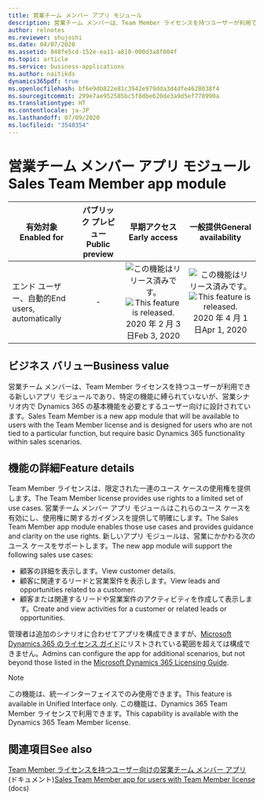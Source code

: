 ```yaml
---
title: 営業チーム メンバー アプリ モジュール
description: 営業チーム メンバーは、Team Member ライセンスを持つユーザーが利用できる、新しいアプリ モジュールです。
author: relnotes
ms.reviewer: shujoshi
ms.date: 04/07/2020
ms.assetid: 848fe5cd-152e-ea11-a810-000d3a8f004f
ms.topic: article
ms.service: business-applications
ms.author: naitikds
dynamics365pdf: true
ms.openlocfilehash: bf6e9db822e81c3942e979dda3d4dfe4628038f4
ms.sourcegitcommit: 299e7ae952585bc5f8dbe620de3a9d5ef778990a
ms.translationtype: HT
ms.contentlocale: ja-JP
ms.lasthandoff: 07/09/2020
ms.locfileid: "3548354"
---
```

# <a name="sales-team-member-app-module"></a><span data-ttu-id="9d12b-103">営業チーム メンバー アプリ モジュール</span><span class="sxs-lookup"><span data-stu-id="9d12b-103">Sales Team Member app module</span></span>


| <span data-ttu-id="9d12b-104">有効対象</span><span class="sxs-lookup"><span data-stu-id="9d12b-104">Enabled for</span></span>    |  <span data-ttu-id="9d12b-105">パブリック プレビュー</span><span class="sxs-lookup"><span data-stu-id="9d12b-105">Public preview</span></span> | <span data-ttu-id="9d12b-106">早期アクセス</span><span class="sxs-lookup"><span data-stu-id="9d12b-106">Early access</span></span> | <span data-ttu-id="9d12b-107">一般提供</span><span class="sxs-lookup"><span data-stu-id="9d12b-107">General availability</span></span> | 
| ---------- | :----------: |:----------: |:----------: |
|<span data-ttu-id="9d12b-108">エンド ユーザー、自動的</span><span class="sxs-lookup"><span data-stu-id="9d12b-108">End users, automatically</span></span>|-|<span data-ttu-id="9d12b-109">![この機能はリリース済みです。](/dynamics365-release-plan/media/green-checkmark.png "この機能はリリース済みです。")</span><span class="sxs-lookup"><span data-stu-id="9d12b-109">![This feature is released.](/dynamics365-release-plan/media/green-checkmark.png "This feature is released.")</span></span> <span data-ttu-id="9d12b-110">2020 年 2 月 3 日</span><span class="sxs-lookup"><span data-stu-id="9d12b-110">Feb 3, 2020</span></span>| <span data-ttu-id="9d12b-111">![この機能はリリース済みです。](/dynamics365-release-plan/media/green-checkmark.png "この機能はリリース済みです。")</span><span class="sxs-lookup"><span data-stu-id="9d12b-111">![This feature is released.](/dynamics365-release-plan/media/green-checkmark.png "This feature is released.")</span></span> <span data-ttu-id="9d12b-112">2020 年 4 月 1 日</span><span class="sxs-lookup"><span data-stu-id="9d12b-112">Apr 1, 2020</span></span>|


## <a name="business-value"></a><span data-ttu-id="9d12b-113">ビジネス バリュー</span><span class="sxs-lookup"><span data-stu-id="9d12b-113">Business value</span></span>
<!-- bv start -->
<span data-ttu-id="9d12b-114">営業チーム メンバーは、Team Member ライセンスを持つユーザーが利用できる新しいアプリ モジュールであり、特定の機能に縛られていないが、営業シナリオ内で Dynamics 365 の基本機能を必要とするユーザー向けに設計されています。</span><span class="sxs-lookup"><span data-stu-id="9d12b-114">Sales Team Member is a new app module that will be available to users with the Team Member license and is designed for users who are not tied to a particular function, but require basic Dynamics 365 functionality within sales scenarios.</span></span>
<!-- bv end -->



## <a name="feature-details"></a><span data-ttu-id="9d12b-115">機能の詳細</span><span class="sxs-lookup"><span data-stu-id="9d12b-115">Feature details</span></span>
<!--feature detail start -->
<span data-ttu-id="9d12b-116">Team Member ライセンスは、限定された一連のユース ケースの使用権を提供します。</span><span class="sxs-lookup"><span data-stu-id="9d12b-116">The Team Member license provides use rights to a limited set of use cases.</span></span> <span data-ttu-id="9d12b-117">営業チーム メンバー アプリ モジュールはこれらのユース ケースを有効にし、使用権に関するガイダンスを提供して明確にします。</span><span class="sxs-lookup"><span data-stu-id="9d12b-117">The Sales Team Member app module enables those use cases and provides guidance and clarity on the use rights.</span></span> <span data-ttu-id="9d12b-118">新しいアプリ モジュールは、営業にかかわる次のユース ケースをサポートします。</span><span class="sxs-lookup"><span data-stu-id="9d12b-118">The new app module will support the following sales use cases:</span></span>

- <span data-ttu-id="9d12b-119">顧客の詳細を表示します。</span><span class="sxs-lookup"><span data-stu-id="9d12b-119">View customer details.</span></span>
- <span data-ttu-id="9d12b-120">顧客に関連するリードと営業案件を表示します。</span><span class="sxs-lookup"><span data-stu-id="9d12b-120">View leads and opportunities related to a customer.</span></span>
- <span data-ttu-id="9d12b-121">顧客または関連するリードや営業案件のアクティビティを作成して表示します。</span><span class="sxs-lookup"><span data-stu-id="9d12b-121">Create and view activities for a customer or related leads or opportunities.</span></span>

<span data-ttu-id="9d12b-122">管理者は追加のシナリオに合わせてアプリを構成できますが、[Microsoft Dynamics 365 のライセンス ガイド](https://go.microsoft.com/fwlink/p/?LinkId=866544)にリストされている範囲を超えては構成できません。</span><span class="sxs-lookup"><span data-stu-id="9d12b-122">Admins can configure the app for additional scenarios, but not beyond those listed in the [Microsoft Dynamics 365 Licensing Guide](https://go.microsoft.com/fwlink/p/?LinkId=866544).</span></span>
<!--feature detail end -->


> [!NOTE]
> <span data-ttu-id="9d12b-123">この機能は、統一インターフェイスでのみ使用できます。</span><span class="sxs-lookup"><span data-stu-id="9d12b-123">This feature is available in Unified Interface only.</span></span> <span data-ttu-id="9d12b-124">この機能は、Dynamics 365 Team Member ライセンスで利用できます。</span><span class="sxs-lookup"><span data-stu-id="9d12b-124">This capability is available with the Dynamics 365 Team Member license.</span></span>







## <a name="see-also"></a><span data-ttu-id="9d12b-125">関連項目</span><span class="sxs-lookup"><span data-stu-id="9d12b-125">See also</span></span>

<!--docs start-->
<span data-ttu-id="9d12b-126">[Team Member ライセンスを持つユーザー向けの営業チーム メンバー アプリ](https://docs.microsoft.com/dynamics365/sales-enterprise/sales-team-member) (ドキュメント)</span><span class="sxs-lookup"><span data-stu-id="9d12b-126">[Sales Team Member app for users with Team Member license](https://docs.microsoft.com/dynamics365/sales-enterprise/sales-team-member) (docs)</span></span>
<!--docs end-->
